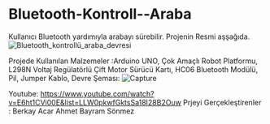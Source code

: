 # Bluetooth-Kontroll--Araba
Kullanıcı Bluetooth yardımıyla arabayı sürebilir.
Projenin Resmi aşşağıda.
![Bluetooth_kontrollü_araba_devresi](https://github.com/echoo35/Bluetooth-Kontroll--Araba/assets/135036416/8dc2836e-25aa-41e6-9f67-efc08318394b)

Projede Kullanılan Malzemeler :Arduino UNO,
                               Çok Amaçlı Robot Platformu,
                               L298N Voltaj Regülatörlü Çift Motor Sürücü Kartı,
                               HC06 Bluetooth Modülü,
                               Pil,
                               Jumper Kablo,
Devre Şeması:
![Capture](https://github.com/echoo35/Bluetooth-Kontroll--Araba/assets/135036416/2f4c126f-fcb9-461b-be84-d4833a528ee0)

Youtube: https://www.youtube.com/watch?v=E6ht1CVi00E&list=LLW0pkwfGktsSa18I28B2Ouw
Prjeyi Gerçekleştirenler :
Berkay Acar
Ahmet Bayram Sönmez
